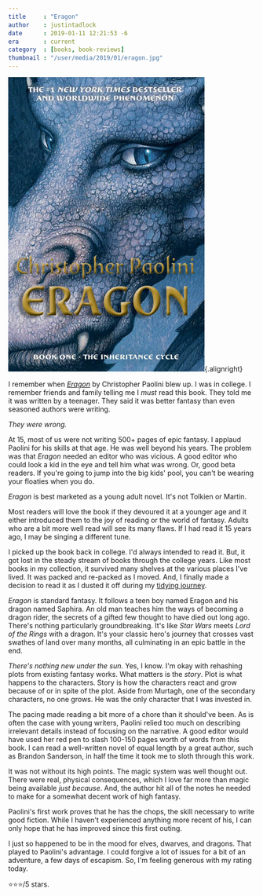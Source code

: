 ```yaml
---
title     : "Eragon"
author    : justintadlock
date      : 2019-01-11 12:21:53 -6
era       : current
category  : [books, book-reviews]
thumbnail : "/user/media/2019/01/eragon.jpg"
---
```


![Eragon book cover with Saphira, a blue dragon.](/user/media/2019/01/eragon.jpg){.alignright}

I remember when _[Eragon](https://www.amazon.com/Eragon-Inheritance-Book-Cycle-ebook/dp/B000FBJCK8/?tag=justtadl-20)_ by Christopher Paolini blew up.  I was in college.  I remember friends and family telling me I _must_ read this book.  They told me it was written by a teenager.  They said it was better fantasy than even seasoned authors were writing.

_They were wrong._

At 15, most of us were not writing 500+ pages of epic fantasy.  I applaud Paolini for his skills at that age.  He was well beyond his years.  The problem was that _Eragon_ needed an editor who was vicious.  A good editor who could look a kid in the eye and tell him what was wrong.  Or, good beta readers.  If you're going to jump into the big kids' pool, you can't be wearing your floaties when you do.

_Eragon_ is best marketed as a young adult novel.  It's not Tolkien or Martin.

Most readers will love the book if they devoured it at a younger age and it either introduced them to the joy of reading or the world of fantasy.  Adults who are a bit more well read will see its many flaws.  If I had read it 15 years ago, I may be singing a different tune.

I picked up the book back in college.  I'd always intended to read it.  But, it got lost in the steady stream of books through the college years.  Like most books in my collection, it survived many shelves at the various places I've lived.  It was packed and re-packed as I moved.  And, I finally made a decision to read it as I dusted it off during my [tidying journey](/archives/2019/01/03/the-life-changing-magic-of-tidying-up).

_Eragon_ is standard fantasy.  It follows a teen boy named Eragon and his dragon named Saphira.  An old man teaches him the ways of becoming a dragon rider, the secrets of a gifted few thought to have died out long ago.  There's nothing particularly groundbreaking.  It's like _Star Wars_ meets _Lord of the Rings_ with a dragon.  It's your classic hero's journey that crosses vast swathes of land over many months, all culminating in an epic battle in the end.

_There's nothing new under the sun._  Yes, I know.  I'm okay with rehashing plots from existing fantasy works.  What matters is the _story_.  Plot is what happens to the characters.  Story is how the characters react and grow because of or in spite of the plot.  Aside from Murtagh, one of the secondary characters, no one grows.  He was the only character that I was invested in.

The pacing made reading a bit more of a chore than it should've been.  As is often the case with young writers, Paolini relied too much on describing irrelevant details instead of focusing on the narrative.  A good editor would have used her red pen to slash 100-150 pages worth of words from this book.  I can read a well-written novel of equal length by a great author, such as Brandon Sanderson, in half the time it took me to sloth through this work.

It was not without its high points.  The magic system was well thought out.  There were real, physical consequences, which I love far more than magic being available _just because_.  And, the author hit all of the notes he needed to make for a somewhat decent work of high fantasy.

Paolini's first work proves that he has the chops, the skill necessary to write good fiction.  While I haven't experienced anything more recent of his, I can only hope that he has improved since this first outing.

I just so happened to be in the mood for elves, dwarves, and dragons.  That played to Paolini's advantage.  I could forgive a lot of issues for a bit of an adventure, a few days of escapism.  So, I'm feeling generous with my rating today.

⭐⭐⭐/5 stars.
